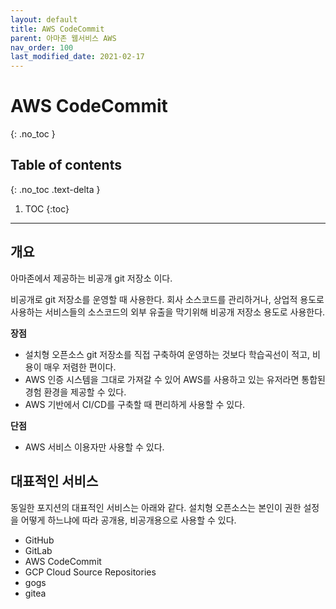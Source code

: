 ```yaml
---
layout: default
title: AWS CodeCommit
parent: 아마존 웹서비스 AWS
nav_order: 100
last_modified_date: 2021-02-17
---
```


# AWS CodeCommit
{: .no_toc }

## Table of contents
{: .no_toc .text-delta }

1. TOC
{:toc}

---

## 개요

아마존에서 제공하는 비공개 git 저장소 이다.

비공개로 git 저장소를 운영할 때 사용한다. 회사 소스코드를 관리하거나, 상업적 용도로 사용하는 서비스들의 소스코드의 외부 유출을 막기위해 비공개 저장소 용도로 사용한다.

**장점**

- 설치형 오픈소스 git 저장소를 직접 구축하여 운영하는 것보다 학습곡선이 적고, 비용이 매우 저렴한 편이다.
- AWS 인증 시스템을 그대로 가져갈 수 있어 AWS를 사용하고 있는 유저라면 통합된 경험 환경을 제공할 수 있다.
- AWS 기반에서 CI/CD를 구축할 때 편리하게 사용할 수 있다.

**단점**

- AWS 서비스 이용자만 사용할 수 있다.

## 대표적인 서비스

동일한 포지션의 대표적인 서비스는 아래와 같다. 설치형 오픈소스는 본인이 권한 설정을 어떻게 하느냐에 따라 공개용, 비공개용으로 사용할 수 있다.

- GitHub
- GitLab
- AWS CodeCommit
- GCP Cloud Source Repositories
- gogs
- gitea